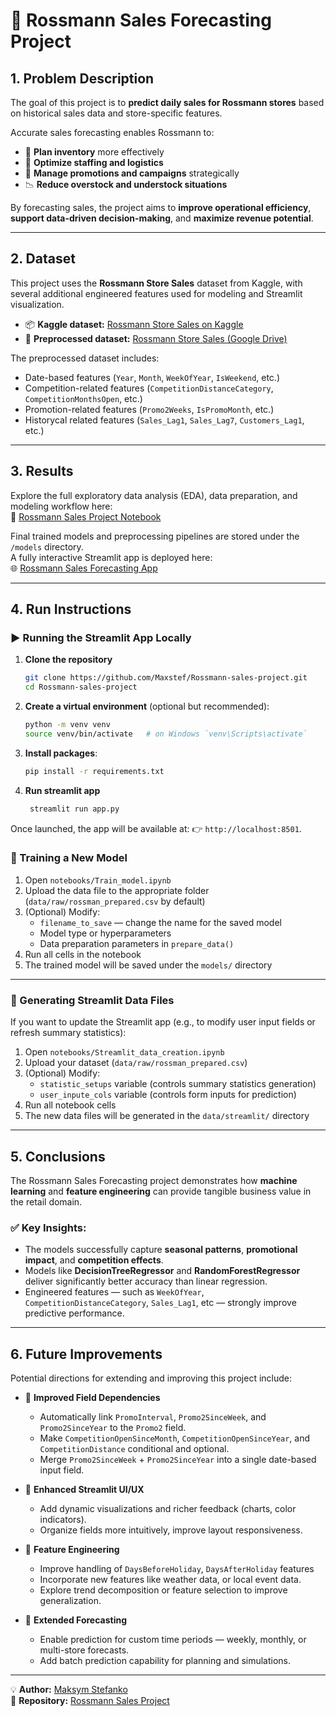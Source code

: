 # 🏪 Rossmann Sales Forecasting Project

## 1. Problem Description

The goal of this project is to **predict daily sales for Rossmann stores** based on historical sales data and store-specific features.  

Accurate sales forecasting enables Rossmann to:
- 🧾 **Plan inventory** more effectively  
- 👥 **Optimize staffing and logistics**  
- 🎯 **Manage promotions and campaigns** strategically  
- 📉 **Reduce overstock and understock situations**  

By forecasting sales, the project aims to **improve operational efficiency**, **support data-driven decision-making**, and **maximize revenue potential**.

---

## 2. Dataset

This project uses the **Rossmann Store Sales** dataset from Kaggle, with several additional engineered features used for modeling and Streamlit visualization.

- 📦 **Kaggle dataset:** [Rossmann Store Sales on Kaggle](https://www.kaggle.com/c/rossmann-store-sales/data)  
- 🧮 **Preprocessed dataset:** [Rossmann Store Sales (Google Drive)](https://drive.google.com/file/d/1l5ofh6iX6yWtnltgS7nGdH_qks_6O0wA/view?usp=drive_link)

The preprocessed dataset includes:
- Date-based features (`Year`, `Month`, `WeekOfYear`, `IsWeekend`, etc.)
- Competition-related features (`CompetitionDistanceCategory`, `CompetitionMonthsOpen`, etc.)
- Promotion-related features (`Promo2Weeks`, `IsPromoMonth`, etc.)
- Historycal related features (`Sales_Lag1`, `Sales_Lag7`, `Customers_Lag1`, etc.)

---

## 3. Results

Explore the full exploratory data analysis (EDA), data preparation, and modeling workflow here:  
📓 [Rossmann Sales Project Notebook](https://github.com/Maxstef/Rossmann-sales-project/blob/main/notebooks/Rossmann_sales_project.ipynb)

Final trained models and preprocessing pipelines are stored under the `/models` directory.  
A fully interactive Streamlit app is deployed here:  
🌐 [Rossmann Sales Forecasting App](https://rossmann-sales-project-wjdsdyc4q2tohrrvyewajp.streamlit.app/)

---

## 4. Run Instructions

### ▶️ Running the Streamlit App Locally

1. **Clone the repository**
   ```bash
   git clone https://github.com/Maxstef/Rossmann-sales-project.git
   cd Rossmann-sales-project
   ```

2. **Create a virtual environment** (optional but recommended):
   ```bash
   python -m venv venv
   source venv/bin/activate   # on Windows `venv\Scripts\activate`
   ```
3. **Install packages**:
   ```bash
   pip install -r requirements.txt
   ```

4. **Run streamlit app**
   ```bash
    streamlit run app.py
    ```
Once launched, the app will be available at: 👉 `http://localhost:8501`.

### 🧠 Training a New Model

1. Open `notebooks/Train_model.ipynb`
2. Upload the data file to the appropriate folder (`data/raw/rossman_prepared.csv` by default)
3. (Optional) Modify:
   - `filename_to_save` — change the name for the saved model  
   - Model type or hyperparameters  
   - Data preparation parameters in `prepare_data()`  
4. Run all cells in the notebook  
5. The trained model will be saved under the `models/` directory

---

### 🧩 Generating Streamlit Data Files

If you want to update the Streamlit app (e.g., to modify user input fields or refresh summary statistics):

1. Open `notebooks/Streamlit_data_creation.ipynb`
2. Upload your dataset (`data/raw/rossman_prepared.csv`)
3. (Optional) Modify:
   - `statistic_setups` variable (controls summary statistics generation)  
   - `user_inpute_cols` variable (controls form inputs for prediction)  
4. Run all notebook cells  
5. The new data files will be generated in the `data/streamlit/` directory

---

## 5. Conclusions

The Rossmann Sales Forecasting project demonstrates how **machine learning** and **feature engineering** can provide tangible business value in the retail domain.

### ✅ Key Insights:
- The models successfully capture **seasonal patterns**, **promotional impact**, and **competition effects**.  
- Models like **DecisionTreeRegressor** and **RandomForestRegressor** deliver significantly better accuracy than linear regression.  
- Engineered features — such as `WeekOfYear`, `CompetitionDistanceCategory`, `Sales_Lag1`, etc — strongly improve predictive performance.

---

## 6. Future Improvements

Potential directions for extending and improving this project include:

- 🧩 **Improved Field Dependencies**
  - Automatically link `PromoInterval`, `Promo2SinceWeek`, and `Promo2SinceYear` to the `Promo2` field.  
  - Make `CompetitionOpenSinceMonth`, `CompetitionOpenSinceYear`, and `CompetitionDistance` conditional and optional.  
  - Merge `Promo2SinceWeek` + `Promo2SinceYear` into a single date-based input field.

- 🎨 **Enhanced Streamlit UI/UX**
  - Add dynamic visualizations and richer feedback (charts, color indicators).  
  - Organize fields more intuitively, improve layout responsiveness.

- 🧠 **Feature Engineering**
  - Improve handling of `DaysBeforeHoliday`, `DaysAfterHoliday` features
  - Incorporate new features like weather data, or local event data.  
  - Explore trend decomposition or feature selection to improve generalization.

- 📅 **Extended Forecasting**
  - Enable prediction for custom time periods — weekly, monthly, or multi-store forecasts.  
  - Add batch prediction capability for planning and simulations.

---

💡 **Author:** [Maksym Stefanko](https://github.com/Maxstef)  
📂 **Repository:** [Rossmann Sales Project](https://github.com/Maxstef/Rossmann-sales-project)
